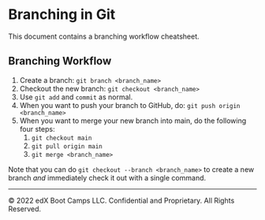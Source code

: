 # Branching in Git

This document contains a branching workflow cheatsheet.

## Branching Workflow

1. Create a branch: `git branch <branch_name>`
2. Checkout the new branch: `git checkout <branch_name>`
3. Use `git add` and `commit` as normal.
4. When you want to push your branch to GitHub, do: `git push origin <branch_name>`
5. When you want to merge your new branch into main, do the following four steps:
   1. `git checkout main`
   2. `git pull origin main`
   3. `git merge <branch_name>`

Note that you can do `git checkout --branch <branch_name>` to create a new branch _and_ immediately check it out with a single command.

- - -

© 2022 edX Boot Camps LLC. Confidential and Proprietary. All Rights Reserved.
